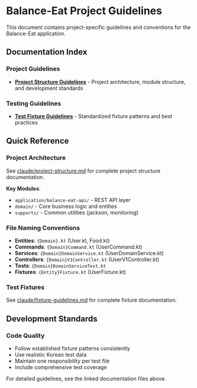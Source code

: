 # Balance-Eat Project Guidelines

This document contains project-specific guidelines and conventions for the Balance-Eat application.

## Documentation Index

### Project Guidelines
- **[Project Structure Guidelines](claude/project-structure.md)** - Project architecture, module structure, and development standards

### Testing Guidelines
- **[Test Fixture Guidelines](claude/fixture-guidelines.md)** - Standardized fixture patterns and best practices

## Quick Reference

### Project Architecture
See [claude/project-structure.md](claude/project-structure.md) for complete project structure documentation.

**Key Modules**:
- `application/balance-eat-api/` - REST API layer
- `domain/` - Core business logic and entities
- `supports/` - Common utilities (jackson, monitoring)

### File Naming Conventions
- **Entities**: `{Domain}.kt` (User.kt, Food.kt)
- **Commands**: `{Domain}Command.kt` (UserCommand.kt)
- **Services**: `{Domain}DomainService.kt` (UserDomainService.kt)
- **Controllers**: `{Domain}V1Controller.kt` (UserV1Controller.kt)
- **Tests**: `{Domain}DomainServiceTest.kt`
- **Fixtures**: `{Entity}Fixture.kt` (UserFixture.kt)

### Test Fixtures
See [claude/fixture-guidelines.md](claude/fixture-guidelines.md) for complete fixture documentation.

## Development Standards

### Code Quality
- Follow established fixture patterns consistently
- Use realistic Korean test data
- Maintain one responsibility per test file
- Include comprehensive test coverage

For detailed guidelines, see the linked documentation files above.
